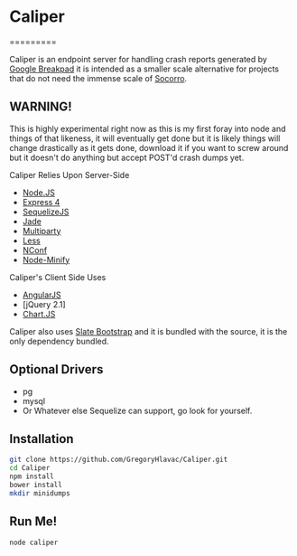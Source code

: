 ﻿# Caliper
=========

Caliper is an endpoint server for handling crash reports generated by [Google Breakpad] it is intended as a smaller scale alternative for projects that do not need the immense scale of [Socorro].

WARNING!
----
This is highly experimental right now as this is my first foray into node and things of that likeness, it will eventually get done but it is likely things will change drastically as it gets done, download it if you want to screw around but it doesn't do anything but accept POST'd crash dumps yet.


Caliper Relies Upon Server-Side
* [Node.JS]
* [Express 4]
* [SequelizeJS]
* [Jade]
* [Multiparty]
* [Less]
* [NConf]
* [Node-Minify]

Caliper's Client Side Uses
* [AngularJS]
* [jQuery 2.1]
* [Chart.JS]


Caliper also uses [Slate Bootstrap] and it is bundled with the source, it is the only dependency bundled.


Optional Drivers
-------------
* pg
* mysql
* Or Whatever else Sequelize can support, go look for yourself.


Installation
--------------

```sh
git clone https://github.com/GregoryHlavac/Caliper.git
cd Caliper
npm install
bower install
mkdir minidumps
```

Run Me!
-------------
```sh
node caliper
```

[Google Breakpad]: https://code.google.com/p/google-breakpad/
[Socorro]:https://github.com/mozilla/socorro
[SequelizeJS]:http://sequelizejs.com/
[Express 4]:http://expressjs.com
[Node.JS]:http://nodejs.org
[Twitter Bootstrap]:http://twitter.github.com/bootstrap/
[Jade]:http://jade-lang.com/
[Multiparty]:https://github.com/andrewrk/node-multiparty
[Less]:http://lesscss.org/
[NConf]:https://github.com/flatiron/nconf
[Node-Minify]: https://github.com/srod/node-minify
[AngularJS]: http://angularjs.org/
[jQuery]: http://jquery.com/
[Chart.JS]: http://www.chartjs.org/
[Slate Bootstrap]: http://bootswatch.com/slate/